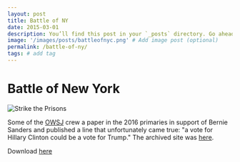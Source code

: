 ```yaml
---
layout: post
title: Battle of NY
date: 2015-03-01
description: You’ll find this post in your `_posts` directory. Go ahead and edit it and re-build the site to see your changes. # Add post description (optional)
image: '/images/posts/battleofnyc.png' # Add image post (optional)
permalink: /battle-of-ny/
tags: # add tag
---
```


# Battle of New York
![Strike the Prisons](/images/posts/battlosofnyc.png)

Some of the [OWSJ](/owsj/) crew a paper in the 2016 primaries in support of Bernie Sanders and published a line that unfortunately came true: "a vote for Hillary Clinton could be a vote for Trump." The archived site was [here](https://web.archive.org/web/20160815061215/http://battleof.nyc/).

Download [here](/images/posts/battle-of-new-york.pdf)